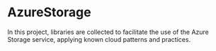 # AzureStorage
In this project, libraries are collected to facilitate the use of the Azure Storage service, applying known cloud patterns and practices.
